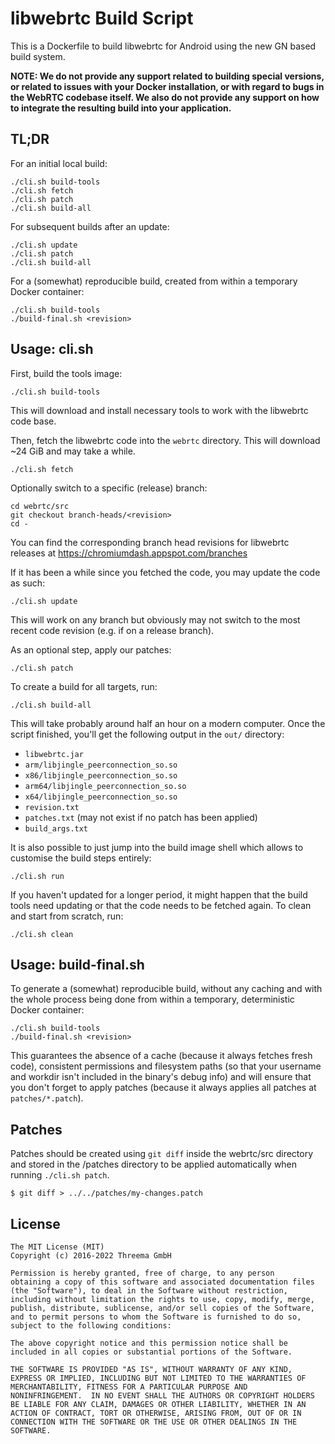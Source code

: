 # libwebrtc Build Script

This is a Dockerfile to build libwebrtc for Android using the new GN based
build system.

**NOTE: We do not provide any support related to building special versions, or
related to issues with your Docker installation, or with regard to bugs in the
WebRTC codebase itself. We also do not provide any support on how to integrate
the resulting build into your application.**

## TL;DR

For an initial local build:

    ./cli.sh build-tools
    ./cli.sh fetch
    ./cli.sh patch
    ./cli.sh build-all

For subsequent builds after an update:

    ./cli.sh update
    ./cli.sh patch
    ./cli.sh build-all

For a (somewhat) reproducible build, created from within a temporary Docker container:

    ./cli.sh build-tools
    ./build-final.sh <revision>

## Usage: cli.sh

First, build the tools image:

    ./cli.sh build-tools

This will download and install necessary tools to work with the libwebrtc code
base.

Then, fetch the libwebrtc code into the `webrtc` directory. This will download
~24 GiB and may take a while.

    ./cli.sh fetch

Optionally switch to a specific (release) branch:

    cd webrtc/src
    git checkout branch-heads/<revision>
    cd -

You can find the corresponding branch head revisions for libwebrtc releases at
https://chromiumdash.appspot.com/branches

If it has been a while since you fetched the code, you may update the code as
such:

    ./cli.sh update

This will work on any branch but obviously may not switch to the most recent
code revision (e.g. if on a release branch).

As an optional step, apply our patches:

    ./cli.sh patch

To create a build for all targets, run:

    ./cli.sh build-all

This will take probably around half an hour on a modern computer. Once the
script finished, you'll get the following output in the `out/` directory:

 - `libwebrtc.jar`
 - `arm/libjingle_peerconnection_so.so`
 - `x86/libjingle_peerconnection_so.so`
 - `arm64/libjingle_peerconnection_so.so`
 - `x64/libjingle_peerconnection_so.so`
 - `revision.txt`
 - `patches.txt` (may not exist if no patch has been applied)
 - `build_args.txt`

It is also possible to just jump into the build image shell which allows to
customise the build steps entirely:

    ./cli.sh run

If you haven't updated for a longer period, it might happen that the build
tools need updating or that the code needs to be fetched again. To clean and
start from scratch, run:

    ./cli.sh clean

## Usage: build-final.sh

To generate a (somewhat) reproducible build, without any caching and with the
whole process being done from within a temporary, deterministic Docker
container:

    ./cli.sh build-tools
    ./build-final.sh <revision>

This guarantees the absence of a cache (because it always fetches fresh code),
consistent permissions and filesystem paths (so that your username and workdir
isn't included in the binary's debug info) and will ensure that you don't
forget to apply patches (because it always applies all patches at
`patches/*.patch`).


## Patches

Patches should be created using `git diff` inside the webrtc/src directory and
stored in the /patches directory to be applied automatically when running
`./cli.sh patch`.

    $ git diff > ../../patches/my-changes.patch

## License

    The MIT License (MIT)
    Copyright (c) 2016-2022 Threema GmbH

    Permission is hereby granted, free of charge, to any person
    obtaining a copy of this software and associated documentation files
    (the "Software"), to deal in the Software without restriction,
    including without limitation the rights to use, copy, modify, merge,
    publish, distribute, sublicense, and/or sell copies of the Software,
    and to permit persons to whom the Software is furnished to do so,
    subject to the following conditions:

    The above copyright notice and this permission notice shall be
    included in all copies or substantial portions of the Software.

    THE SOFTWARE IS PROVIDED "AS IS", WITHOUT WARRANTY OF ANY KIND,
    EXPRESS OR IMPLIED, INCLUDING BUT NOT LIMITED TO THE WARRANTIES OF
    MERCHANTABILITY, FITNESS FOR A PARTICULAR PURPOSE AND
    NONINFRINGEMENT.  IN NO EVENT SHALL THE AUTHORS OR COPYRIGHT HOLDERS
    BE LIABLE FOR ANY CLAIM, DAMAGES OR OTHER LIABILITY, WHETHER IN AN
    ACTION OF CONTRACT, TORT OR OTHERWISE, ARISING FROM, OUT OF OR IN
    CONNECTION WITH THE SOFTWARE OR THE USE OR OTHER DEALINGS IN THE
    SOFTWARE.
